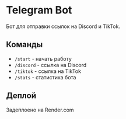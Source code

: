 # Telegram Bot

Бот для отправки ссылок на Discord и TikTok.

## Команды
- `/start` - начать работу
- `/discord` - ссылка на Discord
- `/tiktok` - ссылка на TikTok
- `/stats` - статистика бота

## Деплой
Задеплоено на Render.com
